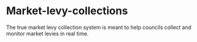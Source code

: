 # Market-levy-collections
The true market levy collection system is meant to help councils collect and monitor market levies in real time.
